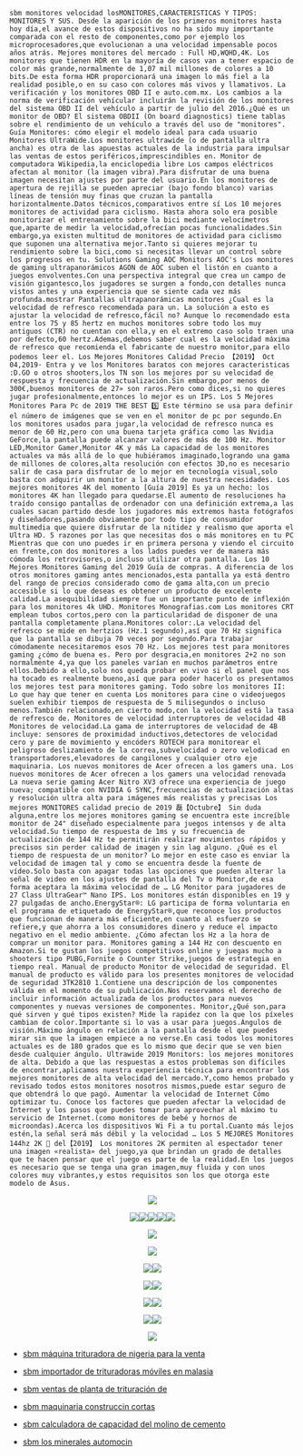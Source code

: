 
```
sbm monitores velocidad losMONITORES,CARACTERISTICAS Y TIPOS: MONITORES Y SUS. Desde la aparición de los primeros monitores hasta hoy día,el avance de estos dispositivos no ha sido muy importante comparada con el resto de componentes,como por ejemplo los microprocesadores,que evolucionan a una velocidad impensable pocos años atrás. Mejores monitores del mercado : Full HD,WQHD,4K. Los monitores que tienen HDR en la mayoría de casos van a tener espacio de color más grande,normalmente de 1,07 mil millones de colores a 10 bits.De esta forma HDR proporcionará una imagen lo más fiel a la realidad posible,o en su caso con colores más vivos y llamativos. La verificación y los monitores OBD II e auto.com.mx. Los cambios a la norma de verificación vehícular incluirán la revisión de los monitores del sistema OBD II del vehículo a partir de julio del 2016.¿Qué es un monitor de OBD? El sistema OBDII (On board diagnostics) tiene tablas sobre el rendimiento de un vehículo a través del uso de "monitores". Guía Monitores: cómo elegir el modelo ideal para cada usuario Monitores UltraWide.Los monitores ultrawide (o de pantalla ultra ancha) es otra de las apuestas actuales de la industria para impulsar las ventas de estos periféricos,imprescindibles en. Monitor de computadora Wikipedia,la enciclopedia libre Los campos eléctricos afectan al monitor (la imagen vibra).Para disfrutar de una buena imagen necesitan ajustes por parte del usuario.En los monitores de apertura de rejilla se pueden apreciar (bajo fondo blanco) varias líneas de tensión muy finas que cruzan la pantalla horizontalmente.Datos técnicos,comparativos entre sí Los 10 mejores monitores de actividad para ciclismo. Hasta ahora solo era posible monitorizar el entrenamiento sobre la bici mediante velocímetros que,aparte de medir la velocidad,ofrecían pocas funcionalidades.Sin embargo,ya existen multitud de monitores de actividad para ciclismo que suponen una alternativa mejor.Tanto si quieres mejorar tu rendimiento sobre la bici,como si necesitas llevar un control sobre los progresos en tu. Solutions Gaming AOC Monitors AOC's Los monitores de gaming ultrapanorámicos AGON de AOC suben el listón en cuanto a juegos envolventes.Con una perspectiva integral que crea un campo de visión gigantesco,los jugadores se surgen a fondo,con detalles nunca vistos antes y una experiencia que se siente cada vez más profunda.mostrar Pantallas ultrapanorámicas monitores ¿Cual es la velocidad de refresco recomendada para un. La solución a esto es ajustar la velocidad de refresco,fácil no? Aunque lo recomendado esta entre los 75 y 85 hertz en muchos monitores sobre todo los muy antiguos (CTR) no cuentan con ella,y en el extremo caso solo traen una por defecto,60 hertz.Ademas,debemos saber cual es la velocidad máxima de refresco que recomienda el fabricante de nuestro monitor,para ello podemos leer el. Los Mejores Monitores Calidad Precio 【2019】 Oct 04,2019· Entra y ve los Monitores baratos con mejores caracteristicas :D.GO o otros shooters,los TN son los mejores por su velocidad de respuesta y frecuencia de actualización.Sin embargo,por menos de 300€,buenos monitores de 27» son raros.Pero como dices,si no quieres jugar profesionalmente,entonces lo mejor es un IPS. Los 5 Mejores Monitores Para Pc de 2019 THE BEST 5️⃣ Este término se usa para definir el número de imágenes que se ven en el monitor de pc por segundo.En los monitores usados para jugar,la velocidad de refresco nunca es menor de 60 Hz,pero con una buena tarjeta gráfica como las Nvidia GeForce,la pantalla puede alcanzar valores de más de 100 Hz. Monitor LED,Monitor Gamer,Monitor 4K y más La capacidad de los monitores actuales va más allá de lo que hubiéramos imaginado,logrando una gama de millones de colores,alta resolución con efectos 3D,no es necesario salir de casa para disfrutar de lo mejor en tecnología visual,solo basta con adquirir un monitor a la altura de nuestra necesidades. Los mejores monitores 4K del momento [Guía 2019] Es ya un hecho: los monitores 4K han llegado para quedarse.El aumento de resoluciones ha traído consigo pantallas de ordenador con una definición extrema,a las cuales sacan partido desde los jugadores más extremos hasta fotógrafos y diseñadores,pasando obviamente por todo tipo de consumidor multimedia que quiere disfrutar de la nitidez y realismo que aporta el Ultra HD. 5 razones por las que necesitas dos o más monitores en tu PC Mientras que con uno puedes ir en primera persona y viendo el circuito en frente,con dos monitores a los lados puedes ver de manera más cómoda los retrovisores,o incluso utilizar otra pantalla. Los 10 Mejores Monitores Gaming del 2019 Guía de compras. A diferencia de los otros monitores gaming antes mencionados,esta pantalla ya está dentro del rango de precios considerado como de gama alta,con un precio accesible si lo que deseas es obtener un producto de excelente calidad.La asequibilidad siempre fue un importante punto de inflexión para los monitores 4k UHD. Monitores Monografias.com Los monitores CRT emplean tubos cortos,pero con la particularidad de disponer de una pantalla completamente plana.Monitores color:.La velocidad del refresco se mide en hertzios (Hz.1 segundo),así que 70 Hz significa que la pantalla se dibuja 70 veces por segundo.Para trabajar cómodamente necesitaremos esos 70 Hz. Los mejores test para monitores gaming ¿cómo de buena es. Pero por desgracia,en monitores 2+2 no son normalmente 4,ya que los paneles varían en muchos parámetros entre ellos.Debido a ello,solo nos queda probar en vivo si el panel que nos ha tocado es realmente bueno,así que para poder hacerlo os presentamos los mejores test para monitores gaming. Todo sobre los monitores II: Lo que hay que tener en cuenta Los monitores para cine o videojuegos suelen exhibir tiempos de respuesta de 5 milisegundos o incluso menos.También relacionado,en cierto modo,con la velocidad está la tasa de refresco de. Monitores de velocidad interruptores de velocidad 4B Monitores de velocidad.La gama de interruptores de velocidad de 4B incluye: sensores de proximidad inductivos,detectores de velocidad cero y pare de movimiento y encóders ROTECH para monitorear el peligroso deslizamiento de la correa,subvelocidad o zero velodicad en transportadores,elevadores de cangilones y cualquier otro eje maquinaria. Los nuevos monitores de Acer ofrecen a los gamers una. Los nuevos monitores de Acer ofrecen a los gamers una velocidad renovada La nueva serie gaming Acer Nitro XV3 ofrece una experiencia de juego nueva; compatible con NVIDIA G SYNC,frecuencias de actualización altas y resolución ultra alta para imágenes más realistas y precisas Los mejores MONITORES calidad precio de 2019 磊【Octubre】 Sin duda alguna,entre los mejores monitores gaming se encuentra este increíble monitor de 24" diseñado especialmente para juegos intensos y de alta velocidad.Su tiempo de respuesta de 1ms y su frecuencia de actualización de 144 Hz te permitirán realizar movimientos rápidos y precisos sin perder calidad de imagen y sin lag alguno. ¿Qué es el tiempo de respuesta de un monitor? Lo mejor en este caso es enviar la velocidad de imagen tal y como se encuentra desde la fuente de vídeo.Solo basta con apagar todas las opciones que pueden alterar la señal de video en los ajustes de pantalla del Tv o Monitor,de esa forma aceptara la máxima velocidad de … LG Monitor para jugadores de 27 Class UltraGear™ Nano IPS. Los monitores están disponibles en 19 y 27 pulgadas de ancho.EnergyStar®: LG participa de forma voluntaria en el programa de etiquetado de EnergyStar®,que reconoce los productos que funcionan de manera más eficiente,en cuanto al esfuerzo se refiere,y que ahorra a los consumidores dinero y reduce el impacto negativo en el medio ambiente. ¿Cómo afectan los Hz a la hora de comprar un monitor para. Monitores gaming a 144 Hz con descuento en Amazon.Si te gustan los juegos competitivos online y juegas mucho a shooters tipo PUBG,Fornite o Counter Strike,juegos de estrategia en tiempo real. Manual de producto Monitor de velocidad de seguridad. El manual de producto es válido para los presentes monitores de velocidad de seguridad 3TK2810 1.Contiene una descripción de los componentes válida en el momento de su publicación.Nos reservamos el derecho de incluir información actualizada de los productos para nuevos componentes y nuevas versiones de componentes. Monitor,¿Qué son,para qué sirven y qué tipos existen? Mide la rapidez con la que los píxeles cambian de color.Importante si lo vas a usar para juegos.Ángulos de visión.Máximo ángulo en relación a la pantalla desde el que puedes mirar sin que la imagen empiece a no verse.En casi todos los monitores actuales es de 180 grados que es lo mismo que decir que se ven bien desde cualquier ángulo. Ultrawide 2019 Monitors: los mejores monitores de alta. Debido a que las respuestas a estos problemas son difíciles de encontrar,aplicamos nuestra experiencia técnica para encontrar los mejores monitores de alta velocidad del mercado.Y,como hemos probado y revisado todos estos monitores nosotros mismos,puede estar seguro de que obtendrá lo que pagó. Aumentar la velocidad de Internet Cómo optimizar tu. Conoce los factores que pueden afectar la velocidad de Internet y los pasos que puedes tomar para aprovechar al máximo tu servicio de Internet.(como monitores de bebé y hornos de microondas).Acerca los dispositivos Wi Fi a tu portal.Cuanto más lejos estén,la señal será más débil y la velocidad … Los 5 MEJORES Monitores 144hz 2K 🥇 del【2019】 Los monitores 2K permiten al espectador tener una imagen «realista» del juego,ya que brindan un grado de detalles que te hacen pensar que el juego es parte de la realidad.En los juegos es necesario que se tenga una gran imagen,muy fluida y con unos colores muy vibrantes,y estos requisitos son los que otorga este modelo de Asus. 
```

<div align="center">

<a href="https://es-crusher.shibang-china.com/github&k=sbm+monitores+velocidad+los"><img src="https://static.shibang-china.com/es/crusher/logo.jpg"></a>

<a href="https://es-crusher.shibang-china.com/github&k=sbm+monitores+velocidad+los"><img src="https://static.shibang-china.com/es/crusher/index.jpg"></a><a href="https://es-crusher.shibang-china.com/material.htmlgithub&k=sbm+monitores+velocidad+los"><img src="https://static.shibang-china.com/es/crusher/material.jpg"></a><a href="https://es-crusher.shibang-china.com/application.htmlgithub&k=sbm+monitores+velocidad+los"><img src="https://static.shibang-china.com/es/crusher/application.jpg"></a><a href="https://es-crusher.shibang-china.com/aboutus.htmlgithub&k=sbm+monitores+velocidad+los"><img src="https://static.shibang-china.com/es/crusher/aboutus.jpg"></a><a href="https://es-crusher.shibang-china.com/contact.htmlgithub&k=sbm+monitores+velocidad+los"><img src="https://static.shibang-china.com/es/crusher/contact.jpg"></a>

<a href="https://es-crusher.shibang-china.com/github&k=sbm+monitores+velocidad+los"><img src="https://static.shibang-china.com/es/crusher/banner.jpg"></a>

<a href="https://swt.shibang-china.com/github&k=sbm+monitores+velocidad+los"><img src="https://static.shibang-china.com/es/crusher/text.jpg"></a>

<a href="https://swt.shibang-china.com/github&k=sbm+monitores+velocidad+los"><img src="https://static.shibang-china.com/es/crusher/chat.jpg"></a><a href="https://es-crusher.shibang-china.com/contact.htmlgithub&k=sbm+monitores+velocidad+los"><img src="https://static.shibang-china.com/es/crusher/message.jpg"></a>

<a href="https://es-crusher.shibang-china.com/products/pe.htmlgithub&k=sbm+monitores+velocidad+los"><img src="https://static.shibang-china.com/es/crusher/pe.jpg"></a><a href="https://es-crusher.shibang-china.com/products/pf.htmlgithub&k=sbm+monitores+velocidad+los"><img src="https://static.shibang-china.com/es/crusher/pf.jpg"></a>

<a href="https://es-crusher.shibang-china.com/products/hpt.htmlgithub&k=sbm+monitores+velocidad+los"><img src="https://static.shibang-china.com/es/crusher/hpt.jpg"></a><a href="https://es-crusher.shibang-china.com/products/vsi.htmlgithub&k=sbm+monitores+velocidad+los"><img src="https://static.shibang-china.com/es/crusher/vsi.jpg"></a>

<a href="https://es-crusher.shibang-china.com/products/klv.htmlgithub&k=sbm+monitores+velocidad+los"><img src="https://static.shibang-china.com/es/crusher/klv.jpg"></a><a href="https://es-crusher.shibang-china.com/products/portable.htmlgithub&k=sbm+monitores+velocidad+los"><img src="https://static.shibang-china.com/es/crusher/portable.jpg"></a>

<a href="https://swt.shibang-china.com/github&k=sbm+monitores+velocidad+los"><img src="https://static.shibang-china.com/es/crusher/case.jpg"></a>

</div>


* [sbm máquina trituradora de nigeria para la venta](sbm%20m%C3%A1quina%20trituradora%20de%20nigeria%20para%20la%20venta.md)

* [sbm importador de trituradoras móviles en malasia](sbm%20importador%20de%20trituradoras%20m%C3%B3viles%20en%20malasia.md)

* [sbm ventas de planta de trituración de](sbm%20ventas%20de%20planta%20de%20trituraci%C3%B3n%20de.md)

* [sbm maquinaria construccin cortas](sbm%20maquinaria%20construccin%20cortas.md)

* [sbm calculadora de capacidad del molino de cemento](sbm%20calculadora%20de%20capacidad%20del%20molino%20de%20cemento.md)

* [sbm los minerales automocin](sbm%20los%20minerales%20automocin.md)